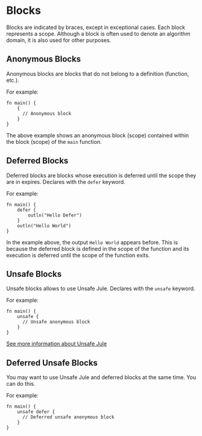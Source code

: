 # Blocks
Blocks are indicated by braces, except in exceptional cases. Each block represents a scope. Although a block is often used to denote an algorithm domain, it is also used for other purposes. 

## Anonymous Blocks
Anonymous blocks are blocks that do not belong to a definition (function, etc.).

For example:
```
fn main() {
    {
      // Anonymous block
    }
}
```
The above example shows an anonymous block (scope) contained within the block (scope) of the `main` function. 

## Deferred Blocks
Deferred blocks are blocks whose execution is deferred until the scope they are in expires. Declares with the `defer` keyword.

For example:
```
fn main() {
    defer {
        outln("Hello Defer")
    }
    outln("Hello World")
}
```
In the example above, the output `Hello World` appears before. This is because the deferred block is defined in the scope of the function and its execution is deferred until the scope of the function exits.

## Unsafe Blocks
Unsafe blocks allows to use Unsafe Jule. Declares with the `unsafe` keyword.

For example:
```
fn main() {
    unsafe {
      // Unsafe anonymous block
    }
}
```
[See more information about Unsafe Jule](/unsafe-jule/)

## Deferred Unsafe Blocks
You may want to use Unsafe Jule and deferred blocks at the same time. You can do this.

For example: 
```
fn main() {
    unsafe defer {
      // Deferred unsafe anonymous block
    }
}
```